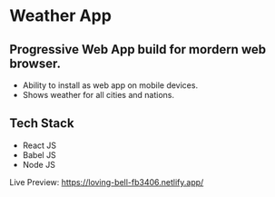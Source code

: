 # Weather App

## Progressive Web App build for mordern web browser.
- Ability to install as web app on mobile devices.
- Shows weather for all cities and nations.

## Tech Stack 
- React JS
- Babel JS
- Node JS

Live Preview: https://loving-bell-fb3406.netlify.app/
